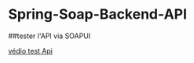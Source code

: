 # Spring-Soap-Backend-API
##tester l'API  via SOAPUI

[védio test Api](https://github.com/user-attachments/assets/32413f8a-8c29-49c3-aef4-b31e3b8c7cbf)
